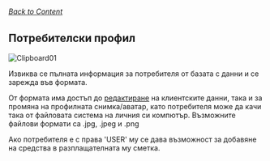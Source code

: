 ###### [Back to Content](/FrontEndReadMeFiles/README.md)

## Потребителски профил

![Clipboard01](https://github.com/yuchormanski/React-BMX-Project/assets/693307/62869e15-9d89-418d-8ba4-d9d10f1f524d)

Извиква се пълната информация за потребителя от базата с данни и се зарежда във формата.

От формата има достъп до [редактиране](/FrontEndReadMeFiles/ClientFiles/EditProfile.md) на клиентските данни, така и за промяна на профилната снимка/аватар, като потребителя може да качи така от файловата система на личния си компютър. Възможните файлови формати са .jpg, .jpeg и .png

Ако потребителя е с права 'USER' му се дава възможност за добавяне на средства в разплащателната му сметка.

